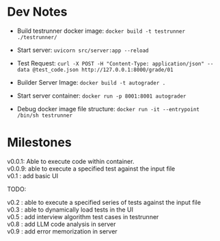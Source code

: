 # Dev Notes



* Build testrunner docker image: `docker build -t testrunner ./testrunner/`



* Start server: `uvicorn src/server:app --reload`
* Test Request: `curl -X POST -H "Content-Type: application/json" --data @test_code.json http://127.0.0.1:8000/grade/01`
* Builder Server Image: `docker build -t autograder .`
* Start server container: `docker run -p 8001:8001 autograder`

* Debug docker image file structure: `docker run -it --entrypoint /bin/sh testrunner`



# Milestones

v0.0.1: Able to execute code within container.  
v0.0.9: able to execute a specified test against the input file  
v0.1  : add basic UI  
  
TODO:  
  
v0.2  : able to execute a specified series of tests against the input file  
v0.3  : able to dynamically load tests in the UI  
v0.5  : add interview algorithm test cases in testrunner  
v0.8  : add LLM code analysis in server  
v0.9  : add error memorization in server  